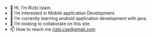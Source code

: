 - 👋 Hi, I’m Rizbi Islam.
- 👀 I’m interested in Mobile application Development.
- 🌱 I’m currently learning android application development with java.
- 💞️ I’m looking to collaborate on this site.
- 📫 How to reach me rizbi.cse@gmail.com

<!---
rizbiislam/rizbiislam is a ✨ special ✨ repository because its `README.md` (this file) appears on your GitHub profile.
You can click the Preview link to take a look at your changes.
--->
